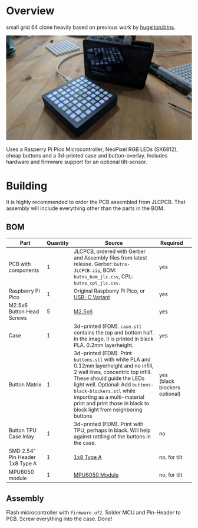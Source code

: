 # Overview

small grid 64 clone heavily based on previous work by [hugelton/btns](https://github.com/hugelton/Btns).

![overview image](docs/overview.jpeg)

Uses a Rasperry Pi Pico Microcontroller, NeoPixel RGB LEDs (SK6812), cheap buttons and a 3d-printed case and button-overlay.
Includes hardware and firmware support for an optional tilt-sensor.

# Building

It is highly recommended to order the PCB assembled from JLCPCB. That assembly will include everything other than the parts in the BOM.

## BOM

| Part                            | Quantity | Source                                                                                                                                                                                                                                                                                                                        | Required                      |   |
|---------------------------------|----------|-------------------------------------------------------------------------------------------------------------------------------------------------------------------------------------------------------------------------------------------------------------------------------------------------------------------------------|-------------------------------|---|
| PCB with components             | 1        | JLCPCB, ordered with Gerber and Assembly files from latest release. Gerber: `butns-JLCPCB.zip`, BOM: `butns_bom_jlc.csv`, CPL: `butns_cpl_jlc.csv`.                                                                                                                                                                                                                                                            | yes                           |   |
| Raspberry Pi Pico               | 1        | Original Raspberry Pi Pico, or [USB-C Variant](https://de.aliexpress.com/item/1005007393927221.html)                                                                                                                                                                                                                          | yes                           |   |
| M2.5x6 Button Head Screws       | 5        | [M2.5x6](https://www.aliexpress.com/item/32810852732.html)                                                                                                                                                                                                                                                                    | yes                           |   |
| Case                        | 1        | 3d-printed (FDM). `case.stl` contains the top and bottom half. In the image, it is printed in black PLA, 0.2mm layerheight.                                                                                                                                                                                                   | yes                           |   |
| Button Matrix                     | 1        | 3d-printed (FDM). Print `buttons.stl` with white PLA and 0.12mm layerheight and no infill, 2 wall lines, concentric top infill. These should guide the LEDs light well. Optional: Add `buttons-black-blockers.stl` while importing as a multi-material print and print those in black to block light from neighboring buttons | yes (black blockers optional) |   |
| Button TPU Case Inlay         | 1        | 3d-printed (FDM). Print with TPU, perhaps in black. Will help against rattling of the buttons in the case.                                                                                                                                                                                                                    | no                            |   |
| SMD 2.54" Pin Header 1x8 Type A | 1        | [1x8 Type A](https://www.aliexpress.com/item/1005005203849802.html)                                                                                                                                                                                                                                                           | no, for tilt                  |   |
| MPU6050 module                  | 1        | [MPU6050 Module](https://www.aliexpress.com/item/1005006396343851.html)                                                                                                                                                                                                                                                       | no, for tilt                  |   |

## Assembly

Flash microcontroller with `firmware.uf2`. Solder MCU and Pin-Header to PCB. Screw everything into the case. Done!